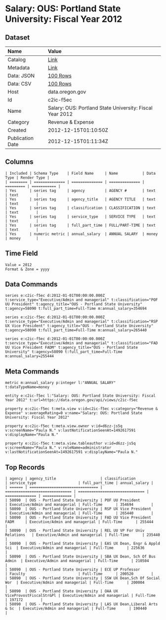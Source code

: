 # Salary: OUS: Portland State University: Fiscal Year 2012

## Dataset

| Name | Value |
| :--- | :---- |
| Catalog | [Link](https://catalog.data.gov/dataset/salary-ous-portland-state-university-fiscal-year-2012-7ab2b) |
| Metadata | [Link](https://data.oregon.gov/api/views/c2ic-f5ec) |
| Data: JSON | [100 Rows](https://data.oregon.gov/api/views/c2ic-f5ec/rows.json?max_rows=100) |
| Data: CSV | [100 Rows](https://data.oregon.gov/api/views/c2ic-f5ec/rows.csv?max_rows=100) |
| Host | data.oregon.gov |
| Id | c2ic-f5ec |
| Name | Salary: OUS: Portland State University: Fiscal Year 2012 |
| Category | Revenue & Expense |
| Created | 2012-12-15T01:10:50Z |
| Publication Date | 2012-12-15T01:11:34Z |

## Columns

```ls
| Included | Schema Type    | Field Name     | Name           | Data Type | Render Type |
| ======== | ============== | ============== | ============== | ========= | =========== |
| Yes      | series tag     | agency         | AGENCY #       | text      | text        |
| Yes      | series tag     | agency_title   | AGENCY TITLE   | text      | text        |
| Yes      | series tag     | classification | CLASSIFICATION | text      | text        |
| Yes      | series tag     | service_type   | SERVICE TYPE   | text      | text        |
| Yes      | series tag     | full_part_time | FULL/PART-TIME | text      | text        |
| Yes      | numeric metric | annual_salary  | ANNUAL SALARY  | money     | money       |
```

## Time Field

```ls
Value = 2012
Format & Zone = yyyy
```

## Data Commands

```ls
series e:c2ic-f5ec d:2012-01-01T00:00:00.000Z t:service_type="Executive/Admin and managerial" t:classification="POF UU President" t:agency_title="OUS - Portland State University" t:agency=58090 t:full_part_time=Full-Time m:annual_salary=354694

series e:c2ic-f5ec d:2012-01-01T00:00:00.000Z t:service_type="Executive/Admin and managerial" t:classification="RSP UX Vice President" t:agency_title="OUS - Portland State University" t:agency=58090 t:full_part_time=Full-Time m:annual_salary=265440

series e:c2ic-f5ec d:2012-01-01T00:00:00.000Z t:service_type="Executive/Admin and managerial" t:classification="FAD UU Vice President FADM" t:agency_title="OUS - Portland State University" t:agency=58090 t:full_part_time=Full-Time m:annual_salary=255444
```

## Meta Commands

```ls
metric m:annual_salary p:integer l:"ANNUAL SALARY" t:dataTypeName=money

entity e:c2ic-f5ec l:"Salary: OUS: Portland State University: Fiscal Year 2012" t:url=https://data.oregon.gov/api/views/c2ic-f5ec

property e:c2ic-f5ec t:meta.view v:id=c2ic-f5ec v:category="Revenue & Expense" v:averageRating=0 v:name="Salary: OUS: Portland State University: Fiscal Year 2012"

property e:c2ic-f5ec t:meta.view.owner v:id=d6zz-js5q v:screenName="Paula N." v:lastNotificationSeenAt=1492617591 v:displayName="Paula N."

property e:c2ic-f5ec t:meta.view.tableauthor v:id=d6zz-js5q v:screenName="Paula N." v:roleName=administrator v:lastNotificationSeenAt=1492617591 v:displayName="Paula N."
```

## Top Records

```ls
| agency | agency_title                    | classification                 | service_type                   | full_part_time | annual_salary | 
| ====== | =============================== | ============================== | ============================== | ============== | ============= | 
| 58090  | OUS - Portland State University | POF UU President               | Executive/Admin and managerial | Full-Time      | 354694        | 
| 58090  | OUS - Portland State University | RSP UX Vice President          | Executive/Admin and managerial | Full-Time      | 265440        | 
| 58090  | OUS - Portland State University | FAD UU Vice President FADM     | Executive/Admin and managerial | Full-Time      | 255444        | 
| 58090  | OUS - Portland State University | REL UU VP For Univ Relations   | Executive/Admin and managerial | Full-Time      | 235440        | 
| 58090  | OUS - Portland State University | EAS UX Dean, Engr & Appld Sci  | Executive/Admin and managerial | Full-Time      | 225636        | 
| 58090  | OUS - Portland State University | SBA UX Dean, Sch Of Bus Admin  | Executive/Admin and managerial | Full-Time      | 210504        | 
| 58090  | OUS - Portland State University | ECE UP Professor               | Faculty                        | Full-Time      | 200520        | 
| 58090  | OUS - Portland State University | SSW UX Dean,Sch Of Social Wor  | Executive/Admin and managerial | Full-Time      | 200004        | 
| 58090  | OUS - Portland State University | OAA UX ViceProvostFiscalStr&Pl | Executive/Admin and managerial | Full-Time      | 197172        | 
| 58090  | OUS - Portland State University | LAS UX Dean,Liberal Arts & Sc  | Executive/Admin and managerial | Full-Time      | 190440        | 
```